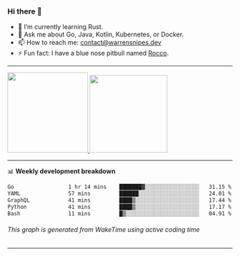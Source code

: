 ### Hi there 👋

- 🌱 I’m currently learning Rust.
- 💬 Ask me about Go, Java, Kotlin, Kubernetes, or Docker.
- 📫 How to reach me: contact@warrensnipes.dev
- ⚡ Fun fact: I have a blue nose pitbull named [Rocco](https://i.imgur.com/iLsSCKu.jpg).

-------


<a href="https://github.com/LockedThread/LockedThread">
  <img height="180em" src="https://github-readme-stats.vercel.app/api?username=LockedThread&theme=transparent&bg_color=00000000&show_icons=true&count_private=true" />
  <img height="174em" src="https://github-readme-stats.vercel.app/api/top-langs?username=LockedThread&theme=transparent&layout=compact&hide_progress=true&bg_color=00000000" />
  </a>

-------

📊 **Weekly development breakdown**
<!--START_SECTION:waka-->

```txt
Go                 1 hr 14 mins    ███████▓░░░░░░░░░░░░░░░░░   31.15 %
YAML               57 mins         ██████░░░░░░░░░░░░░░░░░░░   24.01 %
GraphQL            41 mins         ████▒░░░░░░░░░░░░░░░░░░░░   17.44 %
Python             41 mins         ████▒░░░░░░░░░░░░░░░░░░░░   17.17 %
Bash               11 mins         █▒░░░░░░░░░░░░░░░░░░░░░░░   04.91 %
```

<!--END_SECTION:waka-->
###### *This graph is generated from WakeTime using active coding time*
-------
